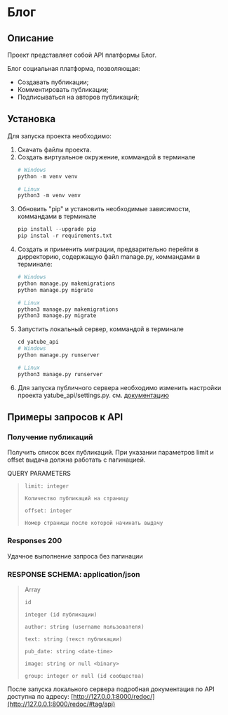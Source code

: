 # **Блог**
## **Описание**
Проект представляет собой API платформы Блог.

Блог социальная платформа, позволяющая:
- Создавать публикации;
- Комментировать публикации;
- Подписываться на авторов публикаций;

## **Установка**
Для запуска проекта необходимо:
1. Скачать файлы проекта.
2. Создать виртуальное окружение, коммандой в терминале
   ```python
   # Windows
   python -m venv venv
   
   # Linux
   python3 -m venv venv
   ```
3. Обновить "pip" и установить необходимые зависимости, коммандами в терминале
   ```python
   pip install --upgrade pip
   pip instal -r requirements.txt
   ```
4. Создать и применить миграции, предварительно перейти в дирректорию, содержащую файл manage.py, коммандами в терминале:
   ```python
   # Windows
   python manage.py makemigrations
   python manage.py migrate
   
   # Linux
   python3 manage.py makemigrations
   python3 manage.py migrate
   ```
6. Запустить локальный сервер, коммандой в терминале
   ```python
   cd yatube_api
   # Windows
   python manage.py runserver
   
   # Linux
   python3 manage.py runserver
   ```
7. Для запуска публичного сервера необходимо изменить настройки проекта yatube_api/settings.py. см. [документацию](https://docs.djangoproject.com/en/5.0/ref/settings/)
## **Примеры запросов к API**

### Получение публикаций

Получить список всех публикаций. При указании параметров limit и offset выдача должна работать с пагинацией.

QUERY PARAMETERS

>     limit: integer
> 
>     Количество публикаций на страницу
> 
>     offset: integer
> 
>     Номер страницы после которой начинать выдачу
 
### Responses 200

Удачное выполнение запроса без пагинации

### RESPONSE SCHEMA: application/json
> 
> Array
> 
>     id
> 
>     integer (id публикации)
> 
>     author: string (username пользователя)
> 
>     text: string (текст публикации)
> 
>     pub_date: string <date-time>
>
>     image: string or null <binary>
>
>     group: integer or null (id сообщества)


После запуска локального сервера подробная документация по API доступна по адресу: [http://127.0.0.1:8000/redoc/](http://127.0.0.1:8000/redoc/#tag/api)
